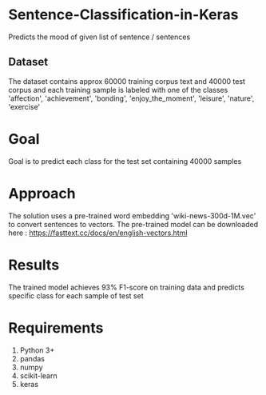 # Sentence-Classification-in-Keras
Predicts the mood of given list of sentence / sentences

## Dataset 
The dataset contains approx 60000 training corpus text and 40000 test corpus and each training sample is labeled with one of the classes 
'affection', 'achievement', 'bonding', 'enjoy_the_moment', 'leisure', 'nature', 'exercise'

# Goal
Goal is to predict each class for the test set containing 40000 samples

# Approach
The solution uses a pre-trained word embedding 'wiki-news-300d-1M.vec' to convert sentences to vectors. The pre-trained model can be downloaded here : https://fasttext.cc/docs/en/english-vectors.html

# Results
The trained model achieves 93% F1-score on training data and predicts specific class for each sample of test set

# Requirements

1. Python 3+
2. pandas
3. numpy
4. scikit-learn
5. keras
